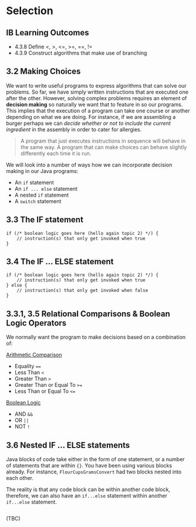 # Selection

## IB Learning Outcomes
- 4.3.8 Define <, >, <=, >=, ==, !=
- 4.3.9 Construct algorithms that make use of branching

## 3.2 Making Choices

We want to write useful programs to express algorithms that can solve our problems. So far, we have simply written instructions that are executed one after the other. However, solving complex problems requires an element of **decision making** so naturally we want that to feature in so our programs. This implies that the execution of a program can take one course or another depending on what we are doing. For instance, if we are assembling a burger perhaps we can *decide whether or not to include the current ingredient* in the assembly in order to cater for allergies. 

> A program that just executes instructions in sequence will behave in the same way. A program that can make choices can behave slightly differently each time it is run. 

We will look into a number of ways how we can incorporate decision making in our Java programs:

- An `if` statement
- An `if ... else` statement
- A nested `if` statement
- A `switch` statement  

## 3.3 The IF statement

```
if (/* boolean logic goes here (hello again topic 2) */) {
    // instruction(s) that only get invoked when true
}
```

## 3.4 The IF ... ELSE statement

```
if (/* boolean logic goes here (hello again topic 2) */) {
    // instruction(s) that only get invoked when true
} else {
    // instruction(s) that only get invoked when false
}
```

## 3.3.1, 3.5 Relational Comparisons & Boolean Logic Operators

We normally want the program to make decisions based on a combination of:

<ins>Arithmetic Comparison</ins>

- Equality `==`
- Less Than `<`
- Greater Than `>`
- Greater Than or Equal To `>=`
- Less Than or Equal To `<=`

<ins>Boolean Logic</ins>

- AND `&&`
- OR `||`
- NOT `!`

## 3.6 Nested IF ... ELSE statements

Java blocks of code take either in the form of one statement, or a number of statements that are within `{}`. You have been using various blocks already. For instance, `FlourCupsGramsConvert` had two blocks nested into each other.

The reality is that any code block can be within another code block, therefore, we can also have an `if...else` statement within another `if...else` statement.

```
```
(TBC)